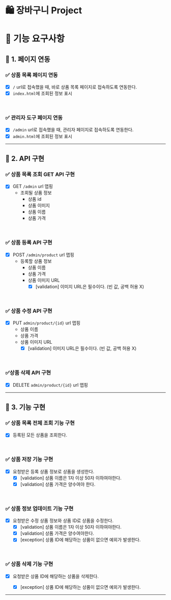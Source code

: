 # 🛍️ 장바구니 Project

# 🎯 기능 요구사항

## 📘 1. 페이지 연동

###  ✅ 상품 목록 페이지 연동
  - [x] `/` url로 접속했을 때, 바로 상품 목록 페이지로 접속하도록 연동한다.
  - [x] `index.html`에 조회된 정보 표시

<br>

### ✅ 관리자 도구 페이지 연동
- [x] `/admin` url로 접속했을 때, 관리자 페이지로 접속하도록 연동한다.
- [x] `admin.html`에 조회된 정보 표시

---

## 📘 2. API 구현

### ✅ 상품 목록 조회 GET API 구현
  - [x] GET `/admin` url 맵핑
    - 조회될 상품 정보
      - 상품 id
      - 상품 이미지
      - 상품 이름
      - 상품 가격

<br>

### ✅ 상품 등록 API 구현
  - [x] POST `/admin/product` url 맵핑 
    - 등록할 상품 정보
      - 상품 이름
      - 상품 가격
      - 상품 이미지 URL
        - [x] [validation] 이미지 URL은 필수이다. (빈 값, 공백 허용 X)

<br>

### ✅ 상품 수정 API 구현
  - [x] PUT `admin/product/{id}` url 맵핑
    - 상품 이름
    - 상품 가격
    - 상품 이미지 URL
      - [x] [validation] 이미지 URL은 필수이다. (빈 값, 공백 허용 X)
<br>

### ✅상품 삭제 API 구현
  - [x] DELETE `admin/product/{id}` url 맵핑


---

## 📘 3. 기능 구현

### ✅ 상품 목록 전체 조회 기능 구현
  - [x] 등록된 모든 상품을 조회한다.

<br>

### ✅ 상품 저장 기능 구현
  - [x] 요청받은 등록 상품 정보로 상품을 생성한다.
    - [x] [validation] 상품 이름은 1자 이상 50자 이하여야한다.
    - [x] [validation] 상품 가격은 양수여야 한다.

<br>


### ✅ 상품 정보 업데이트 기능 구현
- [x] 요청받은 수정 상품 정보와 상품 ID로 상품을 수정한다.
  - [x] [validation] 상품 이름은 1자 이상 50자 이하여야한다.
  - [x] [validation] 상품 가격은 양수여야한다.
  - [x] [exception] 상품 ID에 해당하는 상품이 없으면 예외가 발생한다.

<br>


### ✅ 상품 삭제 기능 구현
- [x] 요청받은 상품 ID에 해당하는 상품을 삭제한다.
  - [x] [exception] 상품 ID에 해당하는 상품이 없으면 예외가 발생한다.


---
